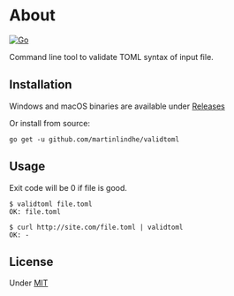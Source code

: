 # About

[![Go](https://github.com/Adityacprtm/validtoml/actions/workflows/go.yml/badge.svg)](https://github.com/Adityacprtm/validtoml/actions/workflows/go.yml)

Command line tool to validate TOML syntax of input file.

## Installation

Windows and macOS binaries are available under [Releases](https://github.com/martinlindhe/validtoml/releases)

Or install from source:

    go get -u github.com/martinlindhe/validtoml

## Usage

Exit code will be 0 if file is good.

    $ validtoml file.toml
    OK: file.toml

    $ curl http://site.com/file.toml | validtoml
    OK: -

## License

Under [MIT](LICENSE)
